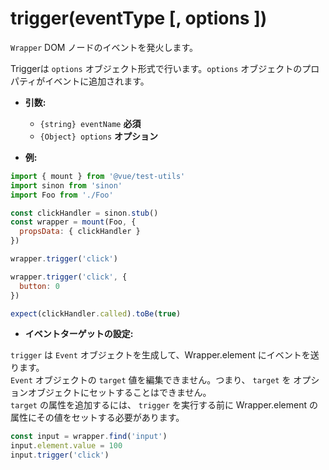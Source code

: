 # trigger(eventType [, options ])

`Wrapper` DOM ノードのイベントを発火します。

Triggerは `options` オブジェクト形式で行います。`options` オブジェクトのプロパティがイベントに追加されます。

- **引数:**
  - `{string} eventName` **必須**
  - `{Object} options` **オプション**

- **例:**

```js
import { mount } from '@vue/test-utils'
import sinon from 'sinon'
import Foo from './Foo'

const clickHandler = sinon.stub()
const wrapper = mount(Foo, {
  propsData: { clickHandler }
})

wrapper.trigger('click')

wrapper.trigger('click', {
  button: 0
})

expect(clickHandler.called).toBe(true)
```

- **イベントターゲットの設定:**

`trigger` は `Event` オブジェクトを生成して、Wrapper.element にイベントを送ります。  
`Event` オブジェクトの `target` 値を編集できません。つまり、 `target` を オプションオブジェクトにセットすることはできません。  
`target` の属性を追加するには、 `trigger` を実行する前に Wrapper.element の属性にその値をセットする必要があります。  

```js
const input = wrapper.find('input')
input.element.value = 100
input.trigger('click')
```
